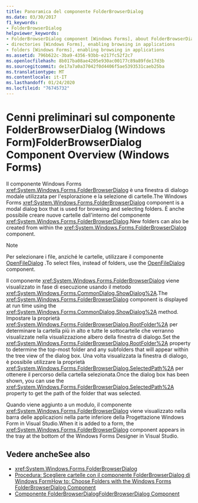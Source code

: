 ```yaml
---
title: Panoramica del componente FolderBrowserDialog
ms.date: 03/30/2017
f1_keywords:
- FolderBrowserDialog
helpviewer_keywords:
- FolderBrowserDialog component [Windows Forms], about FolderBrowserDialog
- directories [Windows Forms], enabling browsing in applications
- folders [Windows Forms], enabling browsing in applications
ms.assetid: 796b622c-3ba9-4356-93bb-e217fc52f2c7
ms.openlocfilehash: 8b017ba08ae4205e930ac00177c89a89fde17d3b
ms.sourcegitcommit: de17a7a0a37042f0d4406f5ae5393531caeb25ba
ms.translationtype: MT
ms.contentlocale: it-IT
ms.lasthandoff: 01/24/2020
ms.locfileid: "76745732"
---
```

# <a name="folderbrowserdialog-component-overview-windows-forms"></a><span data-ttu-id="ac398-102">Cenni preliminari sul componente FolderBrowserDialog (Windows Form)</span><span class="sxs-lookup"><span data-stu-id="ac398-102">FolderBrowserDialog Component Overview (Windows Forms)</span></span>

<span data-ttu-id="ac398-103">Il componente Windows Forms <xref:System.Windows.Forms.FolderBrowserDialog> è una finestra di dialogo modale utilizzata per l'esplorazione e la selezione di cartelle.</span><span class="sxs-lookup"><span data-stu-id="ac398-103">The Windows Forms <xref:System.Windows.Forms.FolderBrowserDialog> component is a modal dialog box that is used for browsing and selecting folders.</span></span> <span data-ttu-id="ac398-104">È anche possibile creare nuove cartelle dall'interno del componente <xref:System.Windows.Forms.FolderBrowserDialog>.</span><span class="sxs-lookup"><span data-stu-id="ac398-104">New folders can also be created from within the <xref:System.Windows.Forms.FolderBrowserDialog> component.</span></span>

> [!NOTE]
> <span data-ttu-id="ac398-105">Per selezionare i file, anziché le cartelle, utilizzare il componente [OpenFileDialog](openfiledialog-component-windows-forms.md) .</span><span class="sxs-lookup"><span data-stu-id="ac398-105">To select files, instead of folders, use the [OpenFileDialog](openfiledialog-component-windows-forms.md) component.</span></span>

<span data-ttu-id="ac398-106">Il componente <xref:System.Windows.Forms.FolderBrowserDialog> viene visualizzato in fase di esecuzione usando il metodo <xref:System.Windows.Forms.CommonDialog.ShowDialog%2A>.</span><span class="sxs-lookup"><span data-stu-id="ac398-106">The <xref:System.Windows.Forms.FolderBrowserDialog> component is displayed at run time using the <xref:System.Windows.Forms.CommonDialog.ShowDialog%2A> method.</span></span> <span data-ttu-id="ac398-107">Impostare la proprietà <xref:System.Windows.Forms.FolderBrowserDialog.RootFolder%2A> per determinare la cartella più in alto e tutte le sottocartelle che verranno visualizzate nella visualizzazione albero della finestra di dialogo.</span><span class="sxs-lookup"><span data-stu-id="ac398-107">Set the <xref:System.Windows.Forms.FolderBrowserDialog.RootFolder%2A> property to determine the top-most folder and any subfolders that will appear within the tree view of the dialog box.</span></span> <span data-ttu-id="ac398-108">Una volta visualizzata la finestra di dialogo, è possibile utilizzare la proprietà <xref:System.Windows.Forms.FolderBrowserDialog.SelectedPath%2A> per ottenere il percorso della cartella selezionata.</span><span class="sxs-lookup"><span data-stu-id="ac398-108">Once the dialog box has been shown, you can use the <xref:System.Windows.Forms.FolderBrowserDialog.SelectedPath%2A> property to get the path of the folder that was selected.</span></span>

<span data-ttu-id="ac398-109">Quando viene aggiunto a un modulo, il componente <xref:System.Windows.Forms.FolderBrowserDialog> viene visualizzato nella barra delle applicazioni nella parte inferiore della Progettazione Windows Form in Visual Studio.</span><span class="sxs-lookup"><span data-stu-id="ac398-109">When it is added to a form, the <xref:System.Windows.Forms.FolderBrowserDialog> component appears in the tray at the bottom of the Windows Forms Designer in Visual Studio.</span></span>

## <a name="see-also"></a><span data-ttu-id="ac398-110">Vedere anche</span><span class="sxs-lookup"><span data-stu-id="ac398-110">See also</span></span>

- <xref:System.Windows.Forms.FolderBrowserDialog>
- [<span data-ttu-id="ac398-111">Procedura: Scegliere cartelle con il componente FolderBrowserDialog di Windows Form</span><span class="sxs-lookup"><span data-stu-id="ac398-111">How to: Choose Folders with the Windows Forms FolderBrowserDialog Component</span></span>](how-to-choose-folders-with-the-windows-forms-folderbrowserdialog-component.md)
- [<span data-ttu-id="ac398-112">Componente FolderBrowserDialog</span><span class="sxs-lookup"><span data-stu-id="ac398-112">FolderBrowserDialog Component</span></span>](folderbrowserdialog-component-windows-forms.md)
